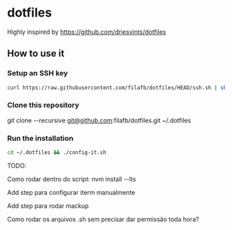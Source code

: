 # dotfiles

Highly inspired by https://github.com/driesvints/dotfiles

## How to use it

### Setup an SSH key

```bash
curl https://raw.githubusercontent.com/filafb/dotfiles/HEAD/ssh.sh | sh -s "<your-email-address>"
```

### Clone this repository
git clone --recursive git@github.com:filafb/dotfiles.git ~/.dotfiles

### Run the installation

```bash
cd ~/.dotfiles && ./config-it.sh
```
TODO:

Como rodar dentro do script:
nvm install --lts 

Add step para configurar iterm manualmente

Add step para rodar mackup

Como rodar os arquivos .sh sem precisar dar permissão toda hora?